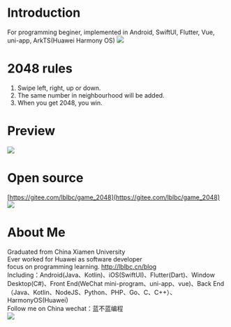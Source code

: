 # Introduction
For programming beginer, implemented in Android, SwiftUI, Flutter, Vue, uni-app, ArkTS(Huawei Harmony OS)
![](https://img-blog.csdnimg.cn/3c9e28b6d08147f8a0a57b29c9bfa8c4.png)
# 2048 rules
1. Swipe left, right, up or down.
2. The same number in neighbourhood will be added.
3. When you get 2048, you win.
# Preview
![](https://img-blog.csdnimg.cn/6feca1c50edf4678ae4243f3a1139485.gif)
# Open source
[https://gitee.com/lblbc/game_2048](https://gitee.com/lblbc/game_2048)
![](https://img-blog.csdnimg.cn/2ba9365f5b1d4e2ca2a5aa34c1986e36.png)

# About Me
Graduated from China Xiamen University  
Ever worked for Huawei as software developer  
focus on programming learning. http://lblbc.cn/blog  
Including：Android(Java、Kotlin)、iOS(SwiftUI)、Flutter(Dart)、Window Desktop(C#)、Front End(WeChat mini-program、uni-app、vue)、Back End（Java、Kotlin、NodeJS、Python、PHP、Go、C、C++）、HarmonyOS(Huawei)  
Follow me on China wechat：蓝不蓝编程  
![](https://img-blog.csdnimg.cn/4c62bfb4cca540b1a26825f2b1a8af7e.png)
